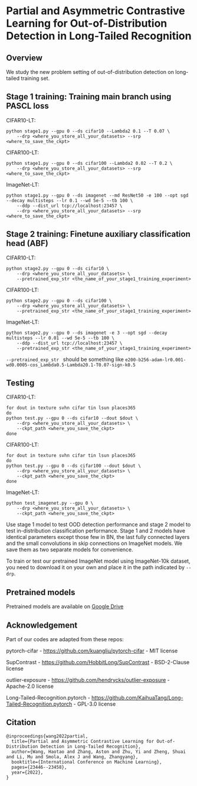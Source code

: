 # Partial and Asymmetric Contrastive Learning for Out-of-Distribution Detection in Long-Tailed Recognition

## Overview

We study the new problem setting of out-of-distribution detection on long-tailed training set. 

## Stage 1 training: Training main branch using PASCL loss

CIFAR10-LT: 

```
python stage1.py --gpu 0 --ds cifar10 --Lambda2 0.1 --T 0.07 \
    --drp <where_you_store_all_your_datasets> --srp <where_to_save_the_ckpt>
```

CIFAR100-LT:

```
python stage1.py --gpu 0 --ds cifar100 --Lambda2 0.02 --T 0.2 \
    --drp <where_you_store_all_your_datasets> --srp <where_to_save_the_ckpt>
```

ImageNet-LT:

```
python stage1.py --gpu 0 --ds imagenet --md ResNet50 -e 100 --opt sgd --decay multisteps --lr 0.1 --wd 5e-5 --tb 100 \
    --ddp --dist_url tcp://localhost:23457 \
    --drp <where_you_store_all_your_datasets> --srp <where_to_save_the_ckpt>
```


## Stage 2 training: Finetune auxiliary classification head (ABF)

CIFAR10-LT:

```
python stage2.py --gpu 0 --ds cifar10 \
    --drp <where_you_store_all_your_datasets> \
    --pretrained_exp_str <the_name_of_your_stage1_training_experiment>
```

CIFAR100-LT:

```
python stage2.py --gpu 0 --ds cifar100 \
    --drp <where_you_store_all_your_datasets> \
    --pretrained_exp_str <the_name_of_your_stage1_training_experiment>
```

ImageNet-LT:

```
python stage2.py --gpu 0 --ds imagenet -e 3 --opt sgd --decay multisteps --lr 0.01 --wd 5e-5 --tb 100 \
    --ddp --dist_url tcp://localhost:23457 \
    --pretrained_exp_str <the_name_of_your_stage1_training_experiment>
```

`--pretrained_exp_str ` should be something like `e200-b256-adam-lr0.001-wd0.0005-cos_Lambda0.5-Lambda20.1-T0.07-sign-k0.5`

## Testing

CIFAR10-LT:

```
for dout in texture svhn cifar tin lsun places365
do
python test.py --gpu 0 --ds cifar10 --dout $dout \
    --drp <where_you_store_all_your_datasets> \
    --ckpt_path <where_you_save_the_ckpt>
done
```

CIFAR100-LT:

```
for dout in texture svhn cifar tin lsun places365
do
python test.py --gpu 0 --ds cifar100 --dout $dout \
    --drp <where_you_store_all_your_datasets> \
    --ckpt_path <where_you_save_the_ckpt>
done
```

ImageNet-LT:

```
python test_imagenet.py --gpu 0 \
    --drp <where_you_store_all_your_datasets> \
    --ckpt_path <where_you_save_the_ckpt>
```

Use stage 1 model to test OOD detection performance and stage 2 model to test in-distribution classification performance. 
Stage 1 and 2 models have identical parameters except those few in BN, the last fully connected layers and  the small convolutions in skip connections on ImageNet models. We save them as two separate models for convenience. 

To train or test our pretrained ImageNet model using ImageNet-10k dataset, you need to download it on your own and place it in the path indicated by `--drp`.

## Pretrained models

Pretrained models are available on [Google Drive](https://drive.google.com/drive/folders/1Z2VkeY8e6XIyEu995bSJBV628MXBH5ZZ?usp=sharing)


## Acknowledgement

Part of our codes are adapted from these repos:

pytorch-cifar - https://github.com/kuangliu/pytorch-cifar - MIT license

SupContrast - https://github.com/HobbitLong/SupContrast - BSD-2-Clause license

outlier-exposure - https://github.com/hendrycks/outlier-exposure - Apache-2.0 license

Long-Tailed-Recognition.pytorch - https://github.com/KaihuaTang/Long-Tailed-Recognition.pytorch - GPL-3.0 license

## Citation
```
@inproceedings{wang2022partial,
  title={Partial and Asymmetric Contrastive Learning for Out-of-Distribution Detection in Long-Tailed Recognition},
  author={Wang, Haotao and Zhang, Aston and Zhu, Yi and Zheng, Shuai and Li, Mu and Smola, Alex J and Wang, Zhangyang},
  booktitle={International Conference on Machine Learning},
  pages={23446--23458},
  year={2022},
}
```